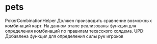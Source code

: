 # pets
PokerCombinationHelper 
Должен производить сравнение возможных комбинаций карт.
На данном этапе реализованы функции для определения комбинаций по правилам техасского холдема. 
UPD: Добавлена функция для определения силы рук игроков
